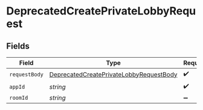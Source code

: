 # DeprecatedCreatePrivateLobbyRequest


## Fields

| Field                                                                                                    | Type                                                                                                     | Required                                                                                                 | Description                                                                                              |
| -------------------------------------------------------------------------------------------------------- | -------------------------------------------------------------------------------------------------------- | -------------------------------------------------------------------------------------------------------- | -------------------------------------------------------------------------------------------------------- |
| `requestBody`                                                                                            | [DeprecatedCreatePrivateLobbyRequestBody](../../Models/Lobby/DeprecatedCreatePrivateLobbyRequestBody.md) | :heavy_check_mark:                                                                                       | N/A                                                                                                      |
| `appId`                                                                                                  | *string*                                                                                                 | :heavy_check_mark:                                                                                       | N/A                                                                                                      |
| `roomId`                                                                                                 | *string*                                                                                                 | :heavy_minus_sign:                                                                                       | N/A                                                                                                      |